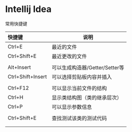 # Intellij Idea

常用快捷键

| 快捷键            | 说明                           |
| :---------------- | ------------------------------ |
| Ctrl+E            | 最近的文件                     |
| Ctrl+Shift+E      | 最近更改的文件                 |
|                   |                                |
| Alt+Insert        | 可以生成构造器/Getter/Setter等 |
| Ctrl+Shift+Insert | 可以选择剪贴板内容并插入       |
|                   |                                |
| Ctrl+F12          | 可以显示当前文件的结构         |
| Ctrl+H            | 显示类结构图（类的继承层次）   |
| Ctrl+P            | 可以显示参数信息               |
|                   |                                |
| Ctrl+Shift+E      | 查找测试该类的测试代码         |
|                   |                                |
|                   |                                |

